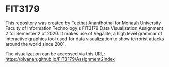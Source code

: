 # FIT3179
This repository was created by Teethat Ananthothai for Monash University Faculty of Information Technology's FIT3179 Data Visualization Assignment 2 for Semester 2 of 2020. It makes use of Vegalite, a high level grammar of interactive graphics tool used for data visualization to show terrorist attacks around the world since 2001. 

The visualization can be accessed via this URL: https://plyanan.github.io/FIT3179/Assignment2index

